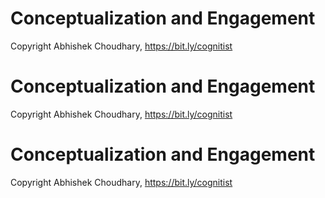 # Conceptualization and Engagement
Copyright Abhishek Choudhary, https://bit.ly/cognitist
# Conceptualization and Engagement
Copyright Abhishek Choudhary, https://bit.ly/cognitist
# Conceptualization and Engagement
Copyright Abhishek Choudhary, https://bit.ly/cognitist

